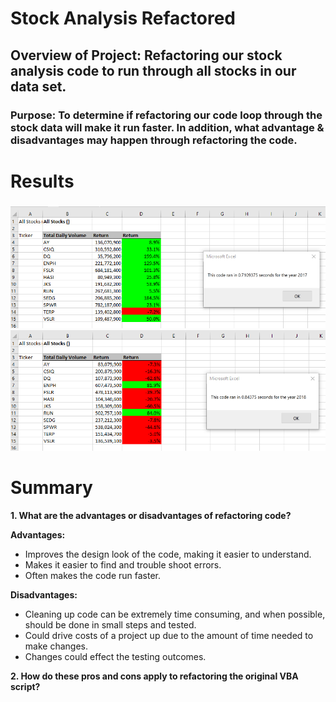 # Stock Analysis Refactored

## Overview of Project: Refactoring our stock analysis code to run through all stocks in our data set.

### Purpose: To determine if refactoring our code loop through the stock data will make it run faster. In addition, what advantage & disadvantages may happen through refactoring the code. 

# Results
### 

![VBA_Challenge_2017](Resources/VBA_Challenge_2017.png)
![VBA_Challenge_2018](Resources/VBA_Challenge_2018.png)


# Summary
**1. What are the advantages or disadvantages of refactoring code?**

**Advantages:** 
- Improves the design look of the code, making it easier to understand.
- Makes it easier to find and trouble shoot errors.
- Often makes the code run faster.

**Disadvantages:**
- Cleaning up code can be extremely time consuming, and when possible, should be done in small steps and tested. 
- Could drive costs of a project up due to the amount of time needed to make changes.
- Changes could effect the testing outcomes.

**2.  How do these pros and cons apply to refactoring the original VBA script?**



